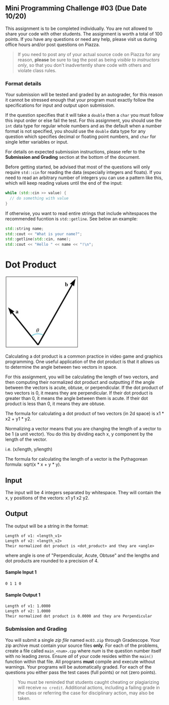 ## Mini Programming Challenge #03 (Due Date 10/20)

 This assignment is to be completed individually. You are not allowed to share your code with other students. The assignment is worth a total of 100 points. If you have any questions or need any help, please visit us during office hours and/or post questions on Piazza.

> If you need to post any of your actual source code on Piazza for any reason, **please** be sure to tag the post as being _visible to instructors only_, so that you don't inadvertently share code with others and violate class rules.

### Format details
Your submission will be tested and graded by an autograder, for this reason it cannot be stressed enough that your program must exactly follow the specifications for input and output upon submission.

If the question specifies that it will take a `double` then a `char` you must follow this input order or else fail the test.  For this assignment, you should use the `int` data type for regular whole numbers and as the default when a number format is not specified, you should use the `double` data type for any question which specifies decimal or floating point numbers, and `char` for single letter variables or input.

For details on expected submission instructions, please refer to the **Submission and Grading** section at the bottom of the document.

Before getting started, be advised that most of the questions will only require `std::cin` for reading the data (especially integers and floats).  If you need to read an arbitrary number of integers you can use a pattern like this, which will keep reading values until the end of the input:
```c++
while (std::cin >> value) {
  // do something with value
}
```
If otherwise, you want to read entire strings that include whitespaces the recommended fucntion is `std::getline`.  See below an example:
```c++
std::string name;
std::cout << "What is your name?";
std::getline(std::cin, name);
std::cout << "Hello " << name << "!\n";
```


# Dot Product

![image](https://github.com/mfaramarzi/Internship_Summer2021/blob/master/david/Generators/DotProduct/VectorImage_cropped.JPG)

Calculating a dot product is a common practice in video game and graphics programming. 
One useful application of the dot product is that it allows us to determine the angle between two vectors in space.


For this assignment, you will be calculating the length of two vectors, and then computing their normalized dot product and outputting if the angle between the vectors is acute, obtuse, or perpendicular.
If the dot product of two vectors is 0, it means they are perpendicular.  If their dot product is greater than 0, it means the angle between them is acute.  If their dot product is less than 0, it means they are obtuse.

The formula for calculating a dot product of two vectors (in 2d space) is x1 * x2 + y1 * y2.

Normalizing a vector means that you are changing the length of a vector to be 1 (a unit vector).  You do this by dividing each x, y component by the length of the vector.

i.e. (x/length, y/length)

The formula for calculating the length of a vector is the Pythagorean formula: sqrt(x * x + y * y).

## Input
The input will be 4 integers separated by whitespace.  They will contain the x, y positions of the vectors: x1 y1 x2 y2.

## Output
The output will be a string in the format: 
```
Length of v1: <length_v1> 
Length of v2: <length_v2>
Their normalized dot product is <dot_product> and they are <angle> 
  ```
  
where angle is one of "Perpendicular, Acute, Obtuse" and the lengths and dot products are rounded to a precision of 4.
#### Sample Input 1
```
0 1 1 0
```
#### Sample Output 1
```
Length of v1: 1.0000
Length of v2: 1.0000
Their normalized dot product is 0.0000 and they are Perpendicular
```


### Submission and Grading
You will submit a single _zip file_ named `mc03.zip` through Gradescope.  Your zip archive must contain your source files **only**.  For each of the problems, create a file called `main_<num>.cpp` where _num_ is the question number itself with no leading zeros. Ensure _all_ of your code resides within the `main()` function within that file.  All programs **must** compile and execute without warnings.  Your programs will be automatically graded.  For each of the questions you either pass the test cases (full points) or not (zero points).

>You must be reminded that students caught cheating or plagiarizing will receive `no credit`. Additional actions, including a failing grade in the class or referring the case for disciplinary action, may also be taken.
